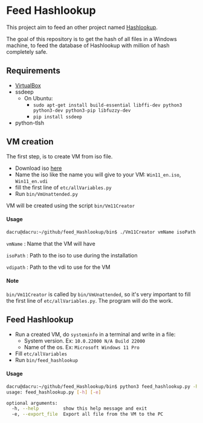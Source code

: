 # Feed Hashlookup

This project aim to feed an other project named [Hashlookup](https://github.com/hashlookup/hashlookup-forensic-analyser). 

The goal of this repository is to get the hash of all files in a Windows machine, to feed the database of Hashlookup with million of hash completely safe.



## Requirements

- [VirtualBox](https://www.virtualbox.org/wiki/Linux_Downloads)
- ssdeep
  - On Ubuntu:
    - `sudo apt-get install build-essential libffi-dev python3 python3-dev python3-pip libfuzzy-dev`
    - `pip install ssdeep`
- python-tlsh

## VM creation

The first step, is to create VM from iso file.

- Download iso [here](https://www.microsoft.com/software-download/windows11)
- Name the iso like the name you will give to your VM: `Win11_en.iso`, `Win11_en.vdi`
- fill the first line of  `etc/allVariables.py`
- Run `bin/VmUnattended.py`

VM will be created using the script `bin/Vm11Creator`



#### Usage

~~~~bash
dacru@dacru:~/github/feed_Hashlookup/bin$ ./Vm11Creator vmName isoPath vdipath
~~~~

`vmName` : Name that the VM will have

`isoPath` :  Path to the iso to use during the installation

`vdipath` : Path to the vdi to use for the VM



#### Note

`bin/Vm11Creator` is called by `bin/VmUnattended`, so it's very important to fill the first line of `etc/allVariables.py`. The program will do the work.



## Feed Hashlookup

- Run a created VM, do `systeminfo`  in a terminal and write in a file:
  - System version.    Ex: `10.0.22000 N/A Build 22000`
  - Name of the os.    Ex: `Microsoft Windows 11 Pro`
- Fill `etc/allVariables`
- Run `bin/feed_hashlookup`

#### Usage

~~~bash
dacru@dacru:~/github/feed_Hashlookup/bin$ python3 feed_hashlookup.py -h
usage: feed_hashlookup.py [-h] [-e]

optional arguments:
  -h, --help         show this help message and exit
  -e, --export_file  Export all file from the VM to the PC
~~~


